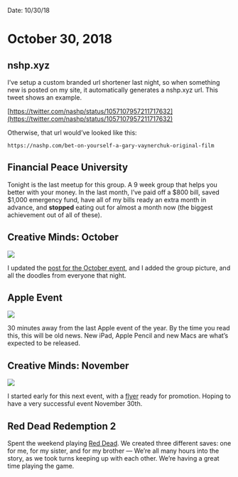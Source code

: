 
Date: 10/30/18

# October 30, 2018

## nshp.xyz

I’ve setup a custom branded url shortener last night, so when something new is posted on my site, it automatically generates a nshp.xyz url. This tweet shows an example.

[https://twitter.com/nashp/status/1057107957211717632](https://twitter.com/nashp/status/1057107957211717632)

Otherwise, that url would’ve looked like this:

	https://nashp.com/bet-on-yourself-a-gary-vaynerchuk-original-film

## Financial Peace University

Tonight is the last meetup for this group. A 9 week group that helps you better with your money. In the last month, I’ve paid off a $800 bill, saved $1,000 emergency fund, have all of my bills ready an extra month in advance, and **stopped** eating out for almost a month now (the biggest achievement out of all of these).

## Creative Minds: October

![](https://nashp.com/_image_cache/b0fff2ac-0d16-499c-9ab3-47ce7334cf41.jpg)

I updated the [post for the October event](https://nashp.com/creative-minds-october), and I added the group picture, and all the doodles from everyone that night.

## Apple Event

![](https://i.imgur.com/0P1TlMl.jpg)

30 minutes away from the last Apple event of the year. By the time you read this, this will be old news. New iPad, Apple Pencil and new Macs are what’s expected to be released.

## Creative Minds: November

![](https://i.imgur.com/vcQPcZg.jpg)

I started early for this next event, with a [flyer](https://nashp.com/creative-minds-november-flyer-for-nov-30th) ready for promotion. Hoping to have a very successful event November 30th.

## Red Dead Redemption 2

Spent the weekend playing [Red Dead](https://nashp.com/red-dead-redemption-2-review-roundup). We created three different saves: one for me, for my sister, and for my brother — We’re all many hours into the story, as we took turns keeping up with each other. We’re having a great time playing the game.

